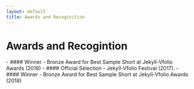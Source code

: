 ```yaml
---
layout: default
title: Awards and Recoginition
---
```

<h1 class="text-title text-banner font-weight-bold"> Awards and Recogintion </h1>
- #### Winner - Bronze Award for Best Sample Short at Jekyll-Vfolio Awards (2018)
- #### Official Selection - Jekyll-Vfolio Festival (2017).
- #### Winner - Bronze Award for Best Sample Short at Jekyll-Vfolio Awards (2018)
